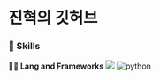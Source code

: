 # 진혁의 깃허브

### 🦾 Skills
**🧑‍💻 Lang and Frameworks**
![](https://img.shields.io/badge/-000000.svg?&style=for-the-badge) ![python](https://img.shields.io/badge/python-3776AB.svg?&style=for-the-badge&logo=python&logoColor=white) 
